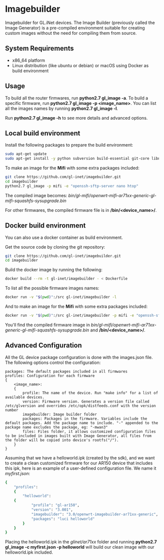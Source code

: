 # Imagebuilder

Imagebuilder for GL.iNet devices. The Image Builder (previously called the Image Generator) is a pre-compiled environment suitable for creating custom images without the need for compiling them from source.

## System Requirements

- x86_64 platform
- Linux distribution (like ubuntu or debian) or macOS using Docker as build environment

## Usage

To build all the router firmwares, run **python2.7 gl_image -a**. To build a specific firmware, run **python2.7 gl_image -p <image_name>**. You can list all the images names by running **python2.7 gl_image -l**.

Run **python2.7 gl_image -h** to see more details and advanced options.

## Local build environment

Install the following packages to prepare the build environment:

```bash
sudo apt-get update
sudo apt-get install -y python subversion build-essential git-core libncurses5-dev zlib1g-dev gawk flex quilt libssl-dev xsltproc libxml-parser-perl mercurial bzr ecj cvs unzip git wget
```

To make an image for the **Mifi** with some extra packages included:

```bash
git clone https://github.com/gl-inet/imagebuilder.git
cd imagebuilder
python2.7 gl_image -p mifi -e "openssh-sftp-server nano htop"
```

The compiled image becomes: *bin/gl-mifi/openwrt-mifi-ar71xx-generic-gl-mifi-squashfs-sysupgrade.bin*

For other firmwares, the compiled firmware file is in **/bin/<device_name>/**.

## Docker build environment

You can also use a docker container as build environment.

Get the source code by cloning the git repository:

```bash
git clone https://github.com/gl-inet/imagebuilder.git
cd imagebuilder
```

Build the docker image by running the following:

```bash
docker build --rm -t gl-inet/imagebuilder - < Dockerfile
```

To list all the possible firmware images names:

```bash
docker run -v "$(pwd)":/src gl-inet/imagebuilder -l
```

And to make an image for the **Mifi** with some extra packages included:

```bash
docker run -v "$(pwd)":/src gl-inet/imagebuilder -p mifi -e "openssh-sftp-server nano htop"
```

You'll find the compiled firmware image in *bin/gl-mifi/openwrt-mifi-ar71xx-generic-gl-mifi-squashfs-sysupgrade.bin* and **/bin/<device_name>/**.

## Advanced Configuration

All the GL device package configuration is done with the images.json file. The following options control the configuration:


    packages: The default packages included in all firmwares
    profiles: Configuration for each firmware
    {
        <image_name>:
        {
            profile: The name of the device. Run "make info" for a list of available devices.
            version: Firmware version. Generates a version file called /etc/glversion and overrides /etc/opk/distfeeds.conf with the version number
            imagebuilder: Image builder folder
            packages: Packages in the firmware. Variables include the default packages. Add the package name to include. "-" appended to the package name excludes the package, eg: "-mwan3"
            files: Files folder, it allows customized configuration files to be included in images built with Image Generator, all files from the folder will be copied into device's rootfs("/").
        }
    }

Assuming that we have a helloworld.ipk (created by the sdk), and we want to create a clean customized firmware for our AR150 device that includes this ipk, here is an example of a user-defined configuration file. We name it *myfirst.json*:

```bash
{
    "profiles":
    {
        "helloworld":
	{
            "profile": "gl-ar150",
            "version": "3.001",
            "imagebuilder": "3.0/openwrt-imagebuilder-ar71xx-generic",
            "packages": "luci helloworld"
        }
    }
}
```

Placing the helloworld.ipk in the *glinet/ar71xx* folder and running **python2.7 gl_image -c myfirst.json -p helloworld** will build our clean image with our helloworld.ipk included.

